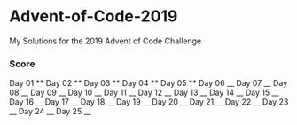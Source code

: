 # Advent-of-Code-2019

My Solutions for the 2019 Advent of Code Challenge

### Score

Day 01 ** 
Day 02 ** 
Day 03 ** 
Day 04 **
Day 05 **
Day 06 __
Day 07 __
Day 08 __
Day 09 __
Day 10 __
Day 11 __
Day 12 __
Day 13 __
Day 14 __
Day 15 __
Day 16 __
Day 17 __
Day 18 __
Day 19 __
Day 20 __
Day 21 __
Day 22 __
Day 23 __
Day 24 __
Day 25 __
